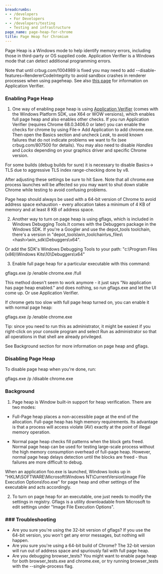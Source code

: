 ```yaml
---
breadcrumbs:
- - /developers
  - For Developers
- - /developers/testing
  - Testing and infrastructure
page_name: page-heap-for-chrome
title: Page Heap for Chromium
---
```


Page Heap is a Windows mode to help identify memory errors, including those in
third-party or OS supplied code. Application Verifier is a Windows mode that can
detect additional programming errors.

Note that until crbug.com/1004989 is fixed you may need to add
--disable-features=RendererCodeIntegrity to avoid sandbox crashes in renderer
processes when using pageheap. See also [this
page](/developers/how-tos/debugging-on-windows) for information on Application
Verifier.

### Enabling Page Heap

1. One way of enabling page heap is using [Application
Verifier](https://randomascii.wordpress.com/2011/12/07/increased-reliability-through-more-crashes/)
(comes with the Windows Platform SDK, use X64 or WOW versions), which enables
full page heap and also enables other checks. If you run Application Verifier
(requires Chrome 68.0.3406.0 or later) you can enable the checks for chrome by
using File-&gt; Add Application to add chrome.exe. Then open the Basics section
and uncheck *Leak*, to avoid known failures that do not indicate problems we
want to fix (see crbug.com/807500 for details). You may also need to disable
*Handles* and *Locks* depending on your graphics driver and specific Chrome
version.

For some builds (debug builds for sure) it is necessary to disable Basics-&gt;
TLS due to aggressive TLS index range-checking done by v8.

After adjusting these settings be sure to hit Save. Note that all chrome.exe
process launches will be affected so you may want to shut down stable Chrome
while testing to avoid confusing problems.

Page heap should always be used with a 64-bit version of Chrome to avoid address
space exhaustion - every allocation takes a minimum of 4 KB of memory and at
least 8 KB of address space.

2. Another way to turn on page heap is using gflags, which is included in
Windows Debugging Tools.It comes with the Debuggers package in the Windows SDK.
If you're a Googler and use the depot_tools toolchain, there's a version in
"depot_tools\\win_toolchain\\vs_files\\&lt;hash&gt;\\win_sdk\\Debuggers\\x64".

Or add the SDK's Windows Debugging Tools to your path: "c:\\Program Files
(x86)\\Windows Kits\\10\\Debuggers\\x64"

3. Enable full page heap for a particular executable with this command:

gflags.exe /p /enable chrome.exe /full

This method doesn't seem to work anymore - it just says "No application has page
heap enabled." and does nothing, so run gflags.exe and let the UI come up. Or
use Application Verifier.

If chrome gets too slow with full page heap turned on, you can enable it with
normal page heap:

gflags.exe /p /enable chrome.exe

Tip: since you need to run this as administrator, it might be easiest if you
right-click on your console program and select Run as administrator so that all
operations in that shell are already privileged.

See Background section for more information on page heap and gflags.

### Disabling Page Heap

To disable page heap when you're done, run:

gflags.exe /p /disable chrome.exe

### Background

1. Page heap is Window built-in support for heap verification. There are two
modes:

- Full-Page heap places a non-accessible page at the end of the allocation.
Full-page heap has high memory requirements. Its advantage is that a process
will access violate (AV) exactly at the point of illegal memory operation.

- Normal page heap checks fill patterns when the block gets freed. Normal page
heap can be used for testing large-scale process without the high memory
consumption overhead of full-page heap. However, normal page heap delays
detection until the blocks are freed - thus failures are more difficult to
debug.

When an application foo.exe is launched, Windows looks up in
"HKLM\\SOFTWARE\\Microsoft\\Windows NT\\CurrentVersion\\Image File Execution
Options\\foo.exe" for page heap and other settings of the executable and acts
accordingly.

2. To turn on page heap for an executable, one just needs to modify the settings
in registry. Gflags is a utility downloadable from Microsoft to edit settings
under "Image File Execution Options".

### ### Troubleshooting

*   Are you sure you're using the 32-bit version of gflags? If you use
            the 64-bit version, you won't get any error messages, but nothing
            will happen.
*   Are you sure you're using a 64-bit build of Chrome? The 32-bit
            version will run out of address space and spuriously fail with full
            page heap.
*   Are you debugging browser_tests? You might want to enable page heap
            for both browser_tests.exe and chrome.exe, or try running
            browser_tests with the --single-process flag.